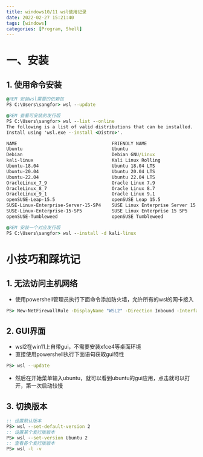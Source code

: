 ```yaml
---
title: windows10/11 wsl使用记录
date: 2022-02-27 15:21:40
tags: [windows]
categories: [Program, Shell]
---
```


# 一、安装

## 1. 使用命令安装

```bat
@REM 安装wsl需要的依赖包
PS C:\Users\sangfor> wsl --update

@REM 查看可安装的发行版
PS C:\Users\sangfor> wsl --list --online
The following is a list of valid distributions that can be installed.
Install using 'wsl.exe --install <Distro>'.

NAME                                   FRIENDLY NAME
Ubuntu                                 Ubuntu
Debian                                 Debian GNU/Linux
kali-linux                             Kali Linux Rolling
Ubuntu-18.04                           Ubuntu 18.04 LTS
Ubuntu-20.04                           Ubuntu 20.04 LTS
Ubuntu-22.04                           Ubuntu 22.04 LTS
OracleLinux_7_9                        Oracle Linux 7.9
OracleLinux_8_7                        Oracle Linux 8.7
OracleLinux_9_1                        Oracle Linux 9.1
openSUSE-Leap-15.5                     openSUSE Leap 15.5
SUSE-Linux-Enterprise-Server-15-SP4    SUSE Linux Enterprise Server 15 SP4
SUSE-Linux-Enterprise-15-SP5           SUSE Linux Enterprise 15 SP5
openSUSE-Tumbleweed                    openSUSE Tumbleweed

@REM 安装一个对应发行版
PS C:\Users\sangfor> wsl --install -d kali-linux
```

# 小技巧和踩坑记

## 1. 无法访问主机网络

- 使用powershell管理员执行下面命令添加防火墙，允许所有的wsl的网卡接入

```bat
PS> New-NetFirewallRule -DisplayName "WSL2" -Direction Inbound -InterfaceAlias "vEthernet (WSL)" -Action Allow
```

## 2. GUI界面

- wsl2在win11上自带gui，不需要安装xfce4等桌面环境
- 直接使用powershell执行下面语句获取gui特性

```bat
PS> wsl --update
```

- 然后在开始菜单输入ubuntu，就可以看到ubuntu的gui应用，点击就可以打开，第一次启动较慢

## 3. 切换版本

```bat
:: 设置默认版本
PS> wsl --set-default-version 2
:: 设置某个发行版版本
PS> wsl --set-version Ubuntu 2
:: 查看各个发行版版本
PS> wsl -l -v
```
